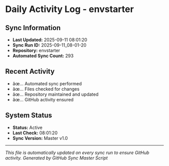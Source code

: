 ﻿# Daily Activity Log - envstarter

## Sync Information
- **Last Updated:** 2025-09-11 08:01:20
- **Sync Run ID:** 2025-09-11_08-01-20
- **Repository:** envstarter
- **Automated Sync Count:** 293

## Recent Activity
- âœ… Automated sync performed
- âœ… Files checked for changes
- âœ… Repository maintained and updated
- âœ… GitHub activity ensured

## System Status
- **Status:** Active
- **Last Check:** 08:01:20
- **Sync Version:** Master v1.0

---
*This file is automatically updated on every sync run to ensure GitHub activity.*
*Generated by GitHub Sync Master Script*
